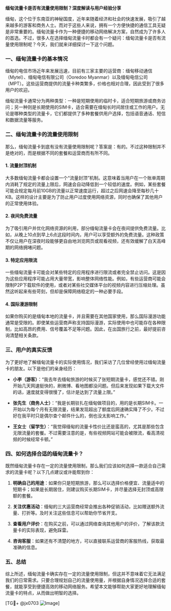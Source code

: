 **缅甸流量卡是否有流量使用限制？深度解读与用户经验分享**

缅甸，这个位于东南亚的神秘国度，近年来随着经济和社会的快速发展，吸引了越来越多的游客和商务人士。而对于这些人来说，拥有一个方便快捷的通信工具无疑是非常重要的。缅甸流量卡作为一种便捷的移动网络解决方案，自然成为了许多人的首选。不过，很多人在选择缅甸流量卡时都会有一个疑问：缅甸流量卡是否有流量使用限制呢？今天，我们就来详细探讨一下这个问题。

### 一、缅甸流量卡的基本情况

缅甸的电信市场近年来发展迅速，目前有三家主要的运营商：缅甸移动通信（Mytel）、缅甸电信有限公司（Ooredoo Myanmar）以及缅甸电信公司（MPT）。这些运营商提供的流量卡种类繁多，价格也相对合理，因此受到了很多用户的欢迎。

缅甸流量卡通常分为两种类型：一种是短期使用的临时卡，适合短期旅游或商务访问；另一种则是长期使用的SIM卡，适合需要在缅甸长时间居住或工作的用户。无论是哪种类型的流量卡，它们都提供了多种套餐供用户选择，包括语音通话、短信和数据流量等服务。

### 二、缅甸流量卡的流量使用限制

那么，缅甸流量卡到底有没有流量使用限制呢？答案是：有的。不过这种限制并不是绝对的，而是根据不同的套餐和运营商而有所不同。

#### 1. **流量封顶机制**
大多数缅甸流量卡都会设置一个“流量封顶”机制。这意味着当用户在一个账单周期内消耗了规定的流量上限后，网速会自动降低到一个较低的速度。例如，某些套餐可能会规定每月前10GB的流量以正常速度运行，超过之后网速会降至每秒几十KB。这样的设计主要是为了防止用户过度使用网络资源，同时也确保了其他用户的正常使用体验。

#### 2. **夜间免费流量**
为了吸引用户并优化网络资源的利用，部分缅甸流量卡会在夜间提供免费流量。比如，从晚上10点到早上6点这段时间内，用户可以享受额外的免费流量。这种政策不仅让用户在深夜时段能够更自由地浏览网页或观看视频，还有效缓解了白天高峰期的网络拥堵问题。

#### 3. **特定应用限流**
一些缅甸流量卡可能会对某些特定的应用程序进行限流或者完全禁止访问。这是因为这些应用程序可能占用大量带宽，影响整体网络性能。例如，有些运营商可能会限制P2P下载软件的使用，或者对某些社交媒体平台的视频内容进行压缩处理。虽然这听起来有些苛刻，但却是保障网络稳定的一种必要手段。

#### 4. **国际漫游限制**
如果你购买的是缅甸本地的流量卡，并且需要在其他国家使用，那么国际漫游功能通常是受限的。即使某些运营商声称支持国际漫游，实际使用中也可能存在各种限制，比如高昂的费用、信号覆盖不足等问题。因此，在出国旅行之前，最好提前咨询清楚相关条款。

### 三、用户的真实反馈

为了更好地了解缅甸流量卡的实际使用情况，我们采访了几位曾经使用过缅甸流量卡的朋友。以下是他们的亲身经历：

- **小李（游客）**：“我去年去缅甸旅游的时候买了张短期流量卡，感觉还不错。刚开始几天网速挺快的，刷微博、看地图都没问题。但后来发现如果下载大文件的话，速度就变得很慢了，估计是达到了流量上限。”

- **张先生（商务人士）**：“我是长期驻扎在缅甸做项目的，用的是长期SIM卡。一开始以为每个月有无限流量，结果发现超出了额度后网速确实降了不少。不过好在我平时只是偶尔查个邮件什么的，倒也没太影响工作。”

- **王女士（留学生）**：“我觉得缅甸的流量卡性价比还是蛮高的，尤其是那些包含无限流量的套餐。不过需要注意的是，有些视频网站可能会被限流，看高清视频的时候经常卡顿。”

### 四、如何选择合适的缅甸流量卡？

既然缅甸流量卡存在一定的流量使用限制，那么我们应该如何选择一款适合自己需求的流量卡呢？以下几点建议或许能帮到你：

1. **明确自己的用途**：如果你只是短期旅游，那么可以选择价格便宜、流量适中的短期卡；如果是长期居住，则建议购买长期SIM卡，并尽量选择无封顶或高限额的套餐。

2. **关注优惠活动**：缅甸的三大运营商经常会推出各种促销活动，比如赠送额外流量、打折等。及时关注这些信息可以帮助你节省开支。

3. **查看用户评价**：在购买之前，可以通过网络查询其他用户的评价，了解该款流量卡的实际表现，避免踩雷。

4. **咨询客服**：如果还有不清楚的地方，可以直接联系运营商的客服热线，获取最准确的信息。

### 五、总结

综上所述，缅甸流量卡确实存在一定的流量使用限制，但这并不意味着它无法满足我们的日常需求。只要合理规划自己的流量使用量，并根据自身情况选择合适的套餐，就能享受到便捷高效的移动网络服务。希望本文能够帮助大家更好地理解缅甸流量卡的特点，从而做出明智的选择。

[TG💪+ @jx0703 ![Image](https://github.com/user-attachments/assets/dbca1d08-cadb-493c-b0ec-ad6f7a83f270)]